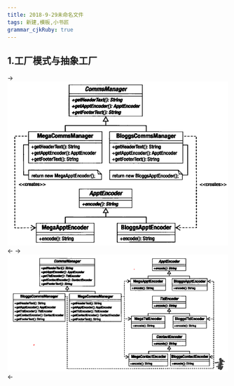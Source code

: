 ```yaml
---
title: 2018-9-29未命名文件 
tags: 新建,模板,小书匠
grammar_cjkRuby: true
---
```

## 1.工厂模式与抽象工厂
->![工厂模式](./images/捕获_1.PNG "捕获")<-
->![抽象工厂](./images/捕获_2.PNG)<-